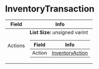 # InventoryTransaction

<table><thead><tr><th>Field</th><th>Info</th></tr></thead><tbody>
<tr><td>Actions</td><td><b>List Size:</b> unsigned varint
  <table><thead><tr><th>Field</th><th>Info</th></tr></thead><tbody>
  <tr><td>Action</td><td><a href="../types/InventoryAction.md">InventoryAction</a></td></tr>
  </tbody></table></td></tr>
</tbody></table>